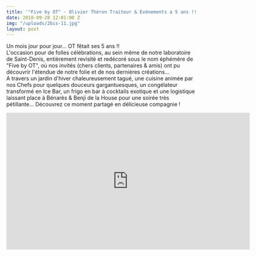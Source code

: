```yaml
---
title: '"Five by OT" - Olivier Théron Traiteur & Evénements a 5 ans !!'
date: 2018-09-28 12:01:00 Z
img: "/uploads/2bis-11.jpg"
layout: post
---
```


Un mois jour pour jour... OT fêtait ses 5 ans !! \
L'occasion pour de folles célébrations, au sein même de notre laboratoire de Saint-Denis, entièrement revisité et redécoré sous le nom éphémère de "Five by OT", où nos invités (chers clients, partenaires & amis) ont pu découvrir l'étendue de notre folie et de nos dernières créations... \
A travers un jardin d'hiver chaleureusement tagué, une cuisine animée par nos Chefs pour quelques douceurs gargantuesques, un congélateur transformé en Ice Bar, un frigo en bar à cocktails exotique et une logistique laissant place à Bénarès & Benji de la House pour une soirée très pétillante... Découvrez ce moment partagé en délicieuse compagnie !

<iframe src="https://player.vimeo.com/video/265506706" width="640" height="360" frameborder="0" allowfullscreen></iframe>